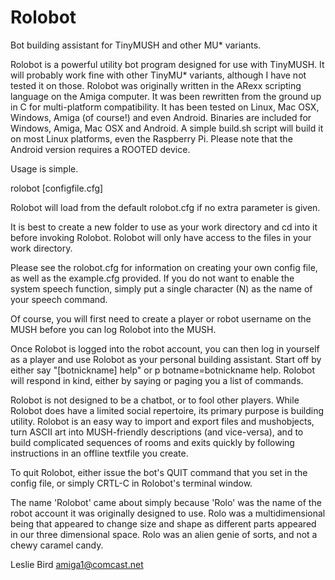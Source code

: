 # Rolobot
Bot building assistant for TinyMUSH and other MU* variants.

Rolobot is a powerful utility bot program designed for use with TinyMUSH. It will probably work fine with other TinyMU* variants, although I have not tested it on those. Rolobot was originally written in the ARexx scripting language on the Amiga computer. It was been rewritten from the ground up in C for multi-platform compatibility. It has been tested on Linux, Mac OSX, Windows, Amiga (of course!) and even Android. Binaries are included for Windows, Amiga, Mac OSX and Android. A simple build.sh script will build it on most Linux
platforms, even the Raspberry Pi. Please note that the Android version requires a ROOTED device.

Usage is simple.

rolobot [configfile.cfg]

Rolobot will load from the default rolobot.cfg if no extra parameter is given.

It is best to create a new folder to use as your work directory and cd into it before invoking Rolobot. Rolobot will only have access to the files in your work directory.

Please see the rolobot.cfg for information on creating your own config file, as well as the example.cfg provided. If you do not want to enable the system speech function, simply put a single character (N) as the name of your speech command.

Of course, you will first need to create a player or robot username on the MUSH before you can log Rolobot into the MUSH.

Once Rolobot is logged into the robot account, you can then log in yourself as a player and use Rolobot as your personal building assistant. Start off by either say "[botnickname] help" or p botname=botnickname help. Rolobot will respond in kind, either by saying or paging you a list of commands.

Rolobot is not designed to be a chatbot, or to fool other players. While Rolobot does have a limited social repertoire, its primary purpose is building utility. Rolobot is an easy way to import and export files and mushobjects, turn ASCII art into MUSH-friendly descriptions (and vice-versa), and to build complicated sequences of rooms and exits quickly by following instructions in an offline textfile you create.

To quit Rolobot, either issue the bot's QUIT command that you set in the config file, or simply CRTL-C in Rolobot's terminal window.

The name 'Rolobot' came about simply because 'Rolo' was the name of the robot account it was originally designed to use. Rolo was a multidimensional being that appeared to change size and shape as different parts appeared in our three dimensional space. Rolo was an alien genie of sorts, and not a chewy caramel candy.  


Leslie Bird
amiga1@comcast.net

